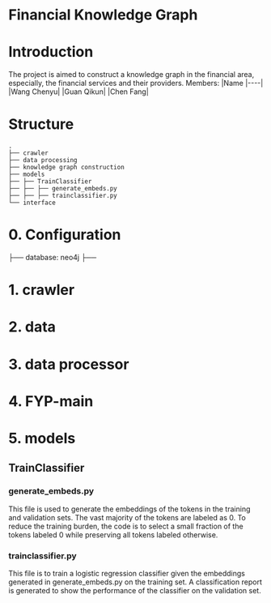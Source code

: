 # Financial Knowledge Graph

# Introduction
The project is aimed to construct a knowledge graph in the financial area, especially, the financial services and their providers. 
Members:
|Name
|----|
|Wang Chenyu|
|Guan Qikun|
|Chen Fang|

# Structure
```
.
├── crawler
├── data processing
├── knowledge graph construction
├── models
├── ├── TrainClassifier
├── ├── ├── generate_embeds.py
├── ├── ├── trainclassifier.py
└── interface
```

# 0. Configuration
├── database: neo4j
├── 
# 1. crawler

# 2. data

# 3. data processor

# 4. FYP-main

# 5. models
## TrainClassifier
### generate_embeds.py
This file is used to generate the embeddings of the tokens in the training and validation sets. The vast majority of the tokens are labeled as 0. To reduce the training burden, the code is to select a small fraction of the tokens labeled 0 while preserving all tokens labeled otherwise. 
### trainclassifier.py
This file is to train a logistic regression classifier given the embeddings generated in generate_embeds.py on the training set. A classification report is generated to show the performance of the classifier on the validation set. 
